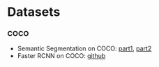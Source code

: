 # Datasets

### COCO

* Semantic Segmentation on COCO: [part1](https://towardsdatascience.com/master-the-coco-dataset-for-semantic-image-segmentation-part-1-of-2-732712631047), [part2](https://towardsdatascience.com/master-the-coco-dataset-for-semantic-image-segmentation-part-2-of-2-c0d1f593096a)
* Faster RCNN on COCO: [github](https://github.com/tensorpack/tensorpack/tree/master/examples/FasterRCNN)

